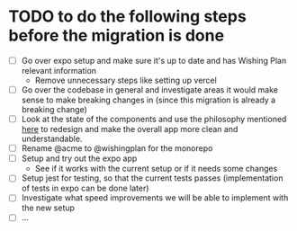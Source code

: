 # TODO to do the following steps before the migration is done

- [ ] Go over expo setup and make sure it's up to date and has Wishing Plan relevant information
    - Remove unnecessary steps like setting up vercel
- [ ] Go over the codebase in general and investigate areas it would make sense to make breaking changes in (since this migration is already a breaking change)
- [ ] Look at the state of the components and use the philosophy mentioned [here](https://www.youtube.com/watch?v=vPRdY87_SH0) to redesign and make the overall app more clean and understandable.
- [ ] Rename @acme to @wishingplan for the monorepo
- [ ] Setup and try out the expo app
    - See if it works with the current setup or if it needs some changes
- [ ] Setup jest for testing, so that the current tests passes (implementation of tests in expo can be done later)
- [ ] Investigate what speed improvements we will be able to implement with the new setup
- [ ] ...
